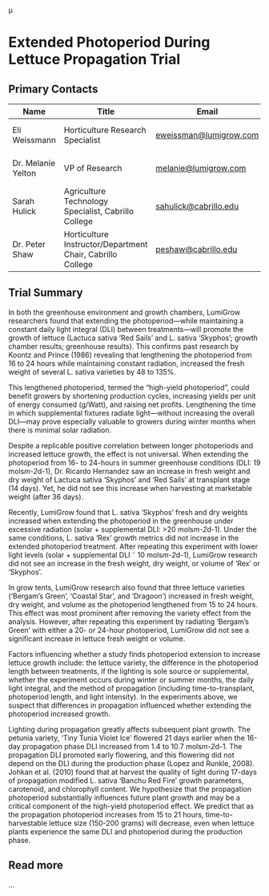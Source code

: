 μ

# Extended Photoperiod During Lettuce Propagation Trial

## Primary Contacts
| Name               | Title                            | Email                  | Phone        |
|--------------------|----------------------------------|------------------------|--------------|
| Eli Weissmann      | Horticulture Research Specialist | eweissman@lumigrow.com | 510 717 9143 |
| Dr. Melanie Yelton | VP of Research                   | melanie@lumigrow.com   | 650 455 5864 |
| Sarah Hulick       | Agriculture Technology Specialist, Cabrillo College | sahulick@cabrillo.edu | 831 419 0417 |
| Dr. Peter Shaw | Horticulture Instructor/Department Chair, Cabrillo College | peshaw@cabrillo.edu | 831 419 0417 |

## Trial Summary
In both the greenhouse environment and growth chambers, LumiGrow researchers found that extending the photoperiod—while maintaining a constant daily light integral (DLI) between treatments—will promote the growth of lettuce (Lactuca sativa ‘Red Sails’ and L. sativa ‘Skyphos’; growth chamber results; greenhouse results). This confirms past research by Koontz and Prince (1986) revealing that lengthening the photoperiod from 16 to 24 hours while maintaining constant radiation, increased the fresh weight of several L. sativa varieties by 48 to 135%. 

This lengthened photoperiod, termed the “high-yield photoperiod”, could benefit growers by shortening production cycles, increasing yields per unit of energy consumed (g/Watt), and raising net profits. Lengthening the time in which supplemental fixtures radiate light—without increasing the overall DLI—may prove especially valuable to growers during winter months when there is minimal solar radiation.

Despite a replicable positive correlation between longer photoperiods and increased lettuce growth, the effect is not universal. When extending the photoperiod from 16- to 24-hours in summer greenhouse conditions (DLI: 19 mols*m-2*d-1), Dr. Ricardo Hernandez saw an increase in fresh weight and dry weight of Lactuca sativa ‘Skyphos’ and ‘Red Sails’ at transplant stage (14 days). Yet, he did not see this increase when harvesting at marketable weight (after 36 days).
 
Recently, LumiGrow found that L. sativa ‘Skyphos’ fresh and dry weights increased when extending the photoperiod in the greenhouse under excessive radiation (solar + supplemental DLI: >20 mols*m-2*d-1). Under the same conditions, L. sativa ‘Rex’ growth metrics did not increase in the extended photoperiod treatment. After repeating this experiment with lower light levels (solar + supplemental DLI ˜ 10 mols*m-2*d-1), LumiGrow research did not see an increase in the fresh weight, dry weight, or volume of ‘Rex’ or ‘Skyphos’.

In grow tents, LumiGrow research also found that three lettuce varieties (‘Bergam’s Green’, ‘Coastal Star’, and ‘Dragoon’) increased in fresh weight, dry weight, and volume as the photoperiod lengthened from 15 to 24 hours. This effect was most prominent after removing the variety effect from the analysis. However, after repeating this experiment by radiating ‘Bergam’s Green’ with either a 20- or 24-hour photoperiod, LumiGrow did not see a significant increase in lettuce fresh weight or volume. 

Factors influencing whether a study finds photoperiod extension to increase lettuce growth include: the lettuce variety, the difference in the photoperiod length between treatments, if the lighting is sole source or supplemental, whether the experiment occurs during winter or summer months, the daily light integral, and the method of propagation (including time-to-transplant, photoperiod length, and light intensity). In the experiments above, we suspect that differences in propagation influenced whether extending the photoperiod increased growth.

Lighting during propagation greatly affects subsequent plant growth. The petunia variety, ‘Tiny Tunia Violet Ice’ flowered 21 days earlier when the 16-day propagation phase DLI increased from 1.4 to 10.7 mols*m-2*d-1. The propagation DLI promoted early flowering, and this flowering did not depend on the DLI during the production phase (Lopez and Runkle, 2008). Johkan et al. (2010) found that at harvest the quality of light during 17-days of propagation modified L. sativa ‘Banchu Red Fire’ growth parameters, carotenoid, and chlorophyll content. We hypothesize that the propagation photoperiod substantially influences future plant growth and may be a critical component of the high-yield photoperiod effect. We predict that as the propagation photoperiod increases from 15 to 21 hours, time-to-harvestable lettuce size (150-200 grams) will decrease, even when lettuce plants experience the same DLI and photoperiod during the production phase.

## Read more
...
